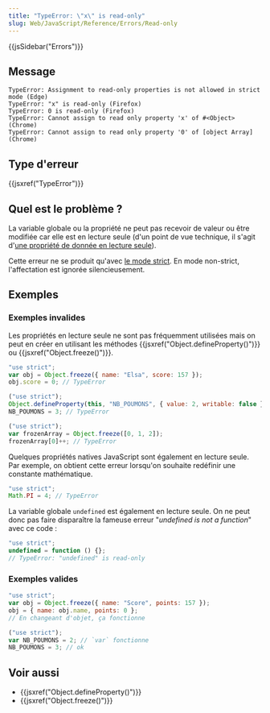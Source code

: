```yaml
---
title: "TypeError: \"x\" is read-only"
slug: Web/JavaScript/Reference/Errors/Read-only
---
```


{{jsSidebar("Errors")}}

## Message

```
TypeError: Assignment to read-only properties is not allowed in strict mode (Edge)
TypeError: "x" is read-only (Firefox)
TypeError: 0 is read-only (Firefox)
TypeError: Cannot assign to read only property 'x' of #<Object> (Chrome)
TypeError: Cannot assign to read only property '0' of [object Array] (Chrome)
```

## Type d'erreur

{{jsxref("TypeError")}}

## Quel est le problème ?

La variable globale ou la propriété ne peut pas recevoir de valeur ou être modifiée car elle est en lecture seule (d'un point de vue technique, il s'agit d'[une propriété de donnée en lecture seule](/fr/docs/Web/JavaScript/Reference/Global_Objects/Object/defineProperty#attribut_writable)).

Cette erreur ne se produit qu'avec [le mode strict](/fr/docs/Web/JavaScript/Reference/Strict_mode). En mode non-strict, l'affectation est ignorée silencieusement.

## Exemples

### Exemples invalides

Les propriétés en lecture seule ne sont pas fréquemment utilisées mais on peut en créer en utilisant les méthodes {{jsxref("Object.defineProperty()")}} ou {{jsxref("Object.freeze()")}}.

```js example-bad
"use strict";
var obj = Object.freeze({ name: "Elsa", score: 157 });
obj.score = 0; // TypeError

("use strict");
Object.defineProperty(this, "NB_POUMONS", { value: 2, writable: false });
NB_POUMONS = 3; // TypeError

("use strict");
var frozenArray = Object.freeze([0, 1, 2]);
frozenArray[0]++; // TypeError
```

Quelques propriétés natives JavaScript sont également en lecture seule. Par exemple, on obtient cette erreur lorsqu'on souhaite redéfinir une constante mathématique.

```js example-bad
"use strict";
Math.PI = 4; // TypeError
```

La variable globale `undefined` est également en lecture seule. On ne peut donc pas faire disparaître la fameuse erreur "_undefined is not a function_" avec ce code :

```js example-bad
"use strict";
undefined = function () {};
// TypeError: "undefined" is read-only
```

### Exemples valides

```js example-good
"use strict";
var obj = Object.freeze({ name: "Score", points: 157 });
obj = { name: obj.name, points: 0 };
// En changeant d'objet, ça fonctionne

("use strict");
var NB_POUMONS = 2; // `var` fonctionne
NB_POUMONS = 3; // ok
```

## Voir aussi

- {{jsxref("Object.defineProperty()")}}
- {{jsxref("Object.freeze()")}}

